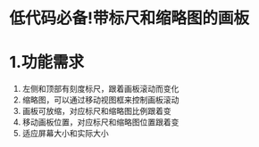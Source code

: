 # 低代码必备!带标尺和缩略图的画板

# 1.功能需求

1. 左侧和顶部有刻度标尺，跟着画板滚动而变化
2. 缩略图，可以通过移动视图框来控制画板滚动
3. 画板可放缩，对应标尺和缩略图比例跟着变
4. 移动画板位置，对应标尺和缩略图位置跟着变
5. 适应屏幕大小和实际大小
